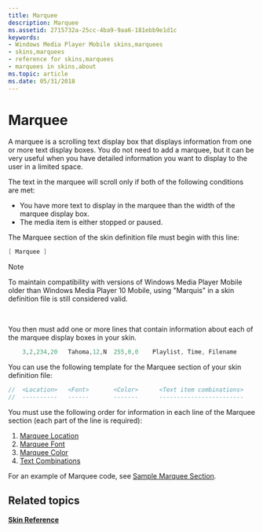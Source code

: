 ```yaml
---
title: Marquee
description: Marquee
ms.assetid: 2715732a-25cc-4ba9-9aa6-181ebb9e1d1c
keywords:
- Windows Media Player Mobile skins,marquees
- skins,marquees
- reference for skins,marquees
- marquees in skins,about
ms.topic: article
ms.date: 05/31/2018
---
```


# Marquee

A marquee is a scrolling text display box that displays information from one or more text display boxes. You do not need to add a marquee, but it can be very useful when you have detailed information you want to display to the user in a limited space.

The text in the marquee will scroll only if both of the following conditions are met:

-   You have more text to display in the marquee than the width of the marquee display box.
-   The media item is either stopped or paused.

The Marquee section of the skin definition file must begin with this line:


```C++
[ Marquee ]

```



> [!Note]  
> To maintain compatibility with versions of Windows Media Player Mobile older than Windows Media Player 10 Mobile, using "Marquis" in a skin definition file is still considered valid.

 

You then must add one or more lines that contain information about each of the marquee display boxes in your skin.


```C++
    3,2,234,20   Tahoma,12,N  255,0,0    Playlist, Time, Filename

```



You can use the following template for the Marquee section of your skin definition file:


```C++
//  <Location>   <Font>       <Color>      <Text item combinations>
//  ----------   ------       -------      ------------------------

```



You must use the following order for information in each line of the Marquee section (each part of the line is required):

1.  [Marquee Location](marquee-location.md)
2.  [Marquee Font](marquee-font.md)
3.  [Marquee Color](marquee-color.md)
4.  [Text Combinations](text-combinations.md)

For an example of Marquee code, see [Sample Marquee Section](sample-marquee-section.md).

## Related topics

<dl> <dt>

[**Skin Reference**](skin-reference.md)
</dt> </dl>

 

 




